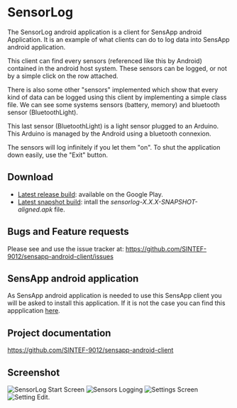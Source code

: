 SensorLog
============================

The SensorLog android application is a client for SensApp android Application. It is an example of what clients can do to log data into SensApp android application.

This client can find every sensors (referenced like this by Android) contained in the android host system. These sensors can be logged, or not by a simple click on the row attached.

There is also some other "sensors" implemented which show that every kind of data can be logged using this client by implementing a simple class file.
We can see some systems sensors (battery, memory) and bluetooth sensor (BluetoothLight).

This last sensor (BluetoothLight) is a light sensor plugged to an Arduino. This Arduino is managed by the Android using a bluetooth connexion.

The sensors will log infinitely if you let them "on". To shut the application down easily, use the "Exit" button.

Download
---------------------
* [Latest release build](https://play.google.com/store/apps/details?id=org.sensapp.android.sensappdroid.clientsamples.sensorlogger): available on the Google Play.
* [Latest snapshot build](http://build.thingml.org/job/Build%20SensApp%20Android/lastSuccessfulBuild/org.sensapp.android$sensappdroid-main/): intall the *sensorlog-X.X.X-SNAPSHOT-aligned.apk* file.

Bugs and Feature requests
-------------------------
Please see and use the issue tracker at: https://github.com/SINTEF-9012/sensapp-android-client/issues

SensApp android application
-------------------------
As SensApp android application is needed to use this SensApp client you will be asked to install this application. If it is not the case you can find this appplication [here](https://play.google.com/store/apps/details?id=org.sensapp.android.sensappdroid).

Project documentation
------------------------
https://github.com/SINTEF-9012/sensapp-android-client

Screenshot
-------------------------
![SensorLog Start Screen](https://raw.github.com/SINTEF-9012/sensapp-android-client/master/extra/screenshot/startscreen.png) ![Sensors Logging](https://raw.github.com/SINTEF-9012/sensapp-android-client/master/extra/screenshot/startedsensors.png) ![Settings Screen](https://raw.github.com/SINTEF-9012/sensapp-android-client/master/extra/screenshot/settingsscreen.png) ![Setting Edit](https://raw.github.com/SINTEF-9012/sensapp-android-client/master/extra/screenshot/settingedit.png).


